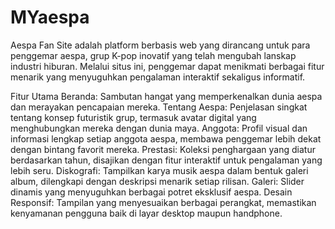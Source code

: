 # MYaespa
Aespa Fan Site adalah platform berbasis web yang dirancang untuk para penggemar aespa, grup K-pop inovatif yang telah mengubah lanskap industri hiburan. Melalui situs ini, penggemar dapat menikmati berbagai fitur menarik yang menyuguhkan pengalaman interaktif sekaligus informatif.

Fitur Utama
Beranda: Sambutan hangat yang memperkenalkan dunia aespa dan merayakan pencapaian mereka.
Tentang Aespa: Penjelasan singkat tentang konsep futuristik grup, termasuk avatar digital yang menghubungkan mereka dengan dunia maya.
Anggota: Profil visual dan informasi lengkap setiap anggota aespa, membawa penggemar lebih dekat dengan bintang favorit mereka.
Prestasi: Koleksi penghargaan yang diatur berdasarkan tahun, disajikan dengan fitur interaktif untuk pengalaman yang lebih seru.
Diskografi: Tampilkan karya musik aespa dalam bentuk galeri album, dilengkapi dengan deskripsi menarik setiap rilisan.
Galeri: Slider dinamis yang menyuguhkan berbagai potret eksklusif aespa.
Desain Responsif: Tampilan yang menyesuaikan berbagai perangkat, memastikan kenyamanan pengguna baik di layar desktop maupun handphone.

